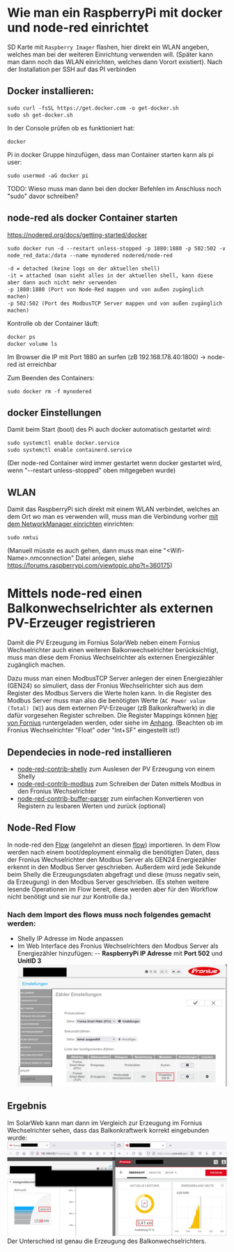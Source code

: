 # Wie man ein RaspberryPi mit docker und node-red einrichtet

SD Karte mit `Raspberry Imager` flashen, hier direkt ein WLAN angeben, welches man bei der weiteren Einrichtung verwenden will.
(Später kann man dann noch das WLAN einrichten, welches dann Vorort existiert).
Nach der Installation per SSH auf das PI verbinden

## Docker installieren: 
```
sudo curl -fsSL https://get.docker.com -o get-docker.sh
sudo sh get-docker.sh
```

In der Console prüfen ob es funktioniert hat:
```
docker
```

Pi in docker Gruppe hinzufügen, dass man Container starten kann als pi user:
```
sudo usermod -aG docker pi
```
TODO: Wieso muss man dann bei den docker Befehlen im Anschluss noch "sudo" davor schreiben?

## node-red als docker Container starten
https://nodered.org/docs/getting-started/docker
```
sudo docker run -d --restart unless-stopped -p 1880:1880 -p 502:502 -v node_red_data:/data --name mynodered nodered/node-red
```
```
-d = detached (keine logs on der aktuellen shell)
-it = attached (man sieht alles in der aktuellen shell, kann diese aber dann auch nicht mehr verwenden
-p 1880:1880 (Port von Node-Red mappen und von außen zugänglich machen)
-p 502:502 (Port des ModbusTCP Server mappen und von außen zugänglich machen)
```

Kontrolle ob der Container läuft:
```
docker ps
docker volume ls
```
Im Browser die IP mit Port 1880 an surfen (zB 192.168.178.40:1800) -> node-red ist erreichbar

Zum Beenden des Containers:
```
sudo docker rm -f mynodered
```

## docker Einstellungen
Damit beim Start (boot) des Pi auch docker automatisch gestartet wird:
```
sudo systemctl enable docker.service
sudo systemctl enable containerd.service
```
(Der node-red Container wird immer gestartet wenn docker gestartet wird, wenn "--restart unless-stopped" oben mitgegeben wurde)

## WLAN
Damit das RaspberryPi sich direkt mit einem WLAN verbindet, welches an dem Ort wo man es verwenden will, muss man die Verbindung vorher [mit dem NetworkManager einrichten](https://raspberrytips.com/raspberry-pi-wifi-setup/#set-up-your-wifi-on-raspberry-pi-os-lite) einrichten:
```
sudo nmtui
```
(Manuell müsste es auch gehen, dann muss man eine "\<Wifi-Name\>.nmconnection" Datei anlegen, siehe https://forums.raspberrypi.com/viewtopic.php?t=360175)

# Mittels node-red einen Balkonwechselrichter als externen PV-Erzeuger registrieren
Damit die PV Erzeugung im Fornius SolarWeb neben einem Fornius Wechselrichter auch einen weiteren Balkonwechselrichter berücksichtigt, muss man diese dem Fronius Wechselrichter als externen Energiezähler zugänglich machen.

Dazu muss man einen ModbusTCP Server anlegen der einen Energiezähler (GEN24) so simuliert, dass der Fronius Wechselrichter sich aus dem Register des Modbus Servers die Werte holen kann.
In die Register des Modbus Server muss man also die benötigten Werte (`AC Power value (Total) [W]`) aus dem externen PV-Erzeuger (zB Balkonkraftwerk) in die dafür vorgesehen Register schreiben.
Die Register Mappings können [hier von Fornius](https://www.fronius.com/QR-link/0006) runtergeladen werden, oder siehe im [Anhang](Meter_Register_Map_Float_v1.0.xlsx).
(Beachten ob im Fronius Wechselrichter "Float" oder "Int+SF" eingestellt ist!)

## Dependecies in node-red installieren
- [node-red-contrib-shelly](https://flows.nodered.org/node/node-red-contrib-shelly) zum Auslesen der PV Erzeugung von einem Shelly
- [node-red-contrib-modbus](https://flows.nodered.org/node/node-red-contrib-modbus) zum Schreiben der Daten mittels Modbus in den Fronius Wechselrichter
- [node-red-contrib-buffer-parser](https://flows.nodered.org/node/node-red-contrib-buffer-parser) zum einfachen Konvertieren von Registern zu lesbaren Werten und zurück (optional)

## Node-Red Flow
In node-red den [Flow](flow.json) (angelehnt an diesen [flow](https://discourse.nodered.org/t/simulate-a-modbus-tcp-server-and-feed-registers/78763)) importieren.
In dem Flow werden nach einem boot/deployment einmalig die benötigten Daten, dass der Fronius Wechselrichter den Modbus Server als GEN24 Energiezähler erkennt in den Modbus Server geschrieben.
Außerdem wird jede Sekunde beim Shelly die Erzeugungsdaten abgefragt und diese (muss negativ sein, da Erzeugung) in den Modbus Server geschrieben.
(Es stehen weitere lesende Operationen im Flow bereit, diese werden aber für den Workflow nicht benötigt und sie nur zur Kontrolle da.)

### Nach dem Import des flows muss noch folgendes gemacht werden:
- Shelly IP Adresse im Node anpassen
- Im Web Interface des Fronius Wechselrichters den Modbus Server als Energiezähler hinzufügen:
-- **RaspberryPi IP Adresse** mit **Port 502** und **UnitID 3**
![Energiezaehler im Fornius](https://raw.githubusercontent.com/MatthiasOs/raspberry-pi-docker-node-red/main/Energiezaehler.jpg)

## Ergebnis
Im SolarWeb kann man dann im Vergleich zur Erzeugung im Fornius Wechselrichter sehen, dass das Balkonkraftwerk korrekt eingebunden wurde:
![Vergleich Fronius Wechselrichter und SolarWeb](https://raw.githubusercontent.com/MatthiasOs/raspberry-pi-docker-node-red/main/Vergleich.jpg)
Der Unterschied ist genau die Erzeugung des Balkonwechselrichters.
